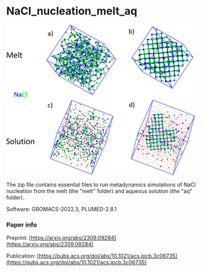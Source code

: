 # NaCl_nucleation_melt_aq


![NaCl_melt_aq](nacl_melt_aq.gif)


The zip file contains essential files to run metadynamics simulations of NaCl nucleation from the melt (the "melt" folder) and aqueous solution (the "aq" folder).

Software: GROMACS-2022.3, PLUMED-2.8.1

### Paper info
Preprint: [https://arxiv.org/abs/2309.09284](https://arxiv.org/abs/2309.09284)

Publication: [https://pubs.acs.org/doi/abs/10.1021/acs.jpcb.3c06735](https://pubs.acs.org/doi/abs/10.1021/acs.jpcb.3c06735)

